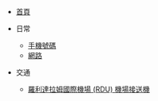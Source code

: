 - [首頁](zh_TW/)
- 日常
  - [手機號碼](zh_TW/comm.md)
  - [網路](zh_TW/broadband.md)

- 交通
  - [羅利達拉姆國際機場 (RDU) 機場接送機](zh_TW/rdu-pickup.md)
